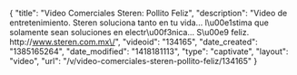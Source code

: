 {
    "title": "Video Comerciales Steren: Pollito Feliz",
    "description": "Video de entretenimiento. Steren soluciona tanto en tu vida... l\u00e1stima que solamente sean soluciones en electr\u00f3nica... S\u00e9 feliz. http:\/\/www.steren.com.mx\/",
    "videoid": "134165",
    "date_created": "1385165264",
    "date_modified": "1418181113",
    "type": "captivate",
    "layout": "video",
    "url": "\/v\/video-comerciales-steren-pollito-feliz\/134165"
}